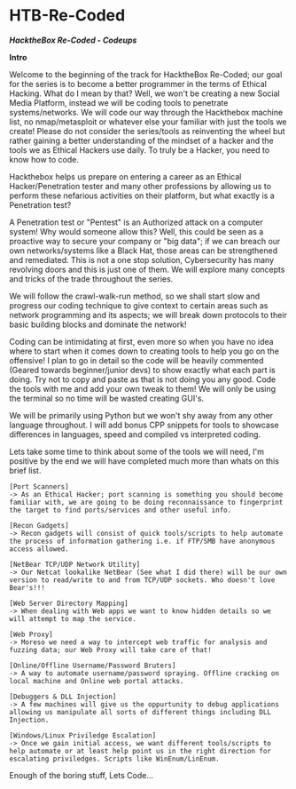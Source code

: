# HTB-Re-Coded
***HacktheBox Re-Coded - Codeups***

**Intro**

Welcome to the beginning of the track for HacktheBox Re-Coded; our goal for the series is to become a better programmer in the terms of Ethical Hacking. What do I mean by that? Well, we won't be creating a new Social Media Platform, instead we will be coding tools to penetrate systems/networks. We will code our way through the Hackthebox machine list, no nmap/metasploit or whatever else your familiar with just the tools we create! Please do not consider the series/tools as reinventing the wheel but rather gaining a better understanding of the mindset of a hacker and the tools we as Ethical Hackers use daily. To truly be a Hacker, you need to know how to code.

Hackthebox helps us prepare on entering a career as an Ethical Hacker/Penetration tester and many other professions by allowing us to perform these nefarious activities on their platform, but what exactly is a Penetration test?

A Penetration test or "Pentest" is an Authorized attack on a computer system! Why would someone allow this? Well, this could be seen as a proactive way to secure your company or "big data"; if we can breach our own networks/systems like a Black Hat, those areas can be strengthened and remediated. This is not a one stop solution, Cybersecurity has many revolving doors and this is just one of them. We will explore many concepts and tricks of the trade throughout the series. 

We will follow the crawl-walk-run method, so we shall start slow and progress our coding technique to give context to certain areas such as network programming and its aspects; we will break down protocols to their basic building blocks and dominate the network!

Coding can be intimidating at first, even more so when you have no idea where to start when it comes down to creating tools to help you go on the offensive! I plan to go in detail so the code will be heavily commented (Geared towards beginner/junior devs) to show exactly what each part is doing. Try not to copy and paste as that is not doing you any good. Code the tools with me and add your own tweak to them! We will only be using the terminal so no time will be wasted creating GUI's.

We will be primarily using Python but we won't shy away from any other language throughout. I will add bonus CPP snippets for tools to showcase differences in languages, speed and compiled vs interpreted coding.

Lets take some time to think about some of the tools we will need, I'm positive by the end we will have completed much more than whats on this brief list.

```
[Port Scanners]
-> As an Ethical Hacker; port scanning is something you should become familiar with, we are going to be doing reconnaissance to fingerprint the target to find ports/services and other useful info.

[Recon Gadgets]
-> Recon gadgets will consist of quick tools/scripts to help automate the process of information gathering i.e. if FTP/SMB have anonymous access allowed.

[NetBear TCP/UDP Network Utility]
-> Our Netcat lookalike NetBear (See what I did there) will be our own version to read/write to and from TCP/UDP sockets. Who doesn't love Bear's!!!

[Web Server Directory Mapping]
-> When dealing with Web apps we want to know hidden details so we will attempt to map the service.

[Web Proxy]
-> Moreso we need a way to intercept web traffic for analysis and fuzzing data; our Web Proxy will take care of that!

[Online/Offline Username/Password Bruters]
-> A way to automate username/password spraying. Offline cracking on local machine and Online web portal attacks.

[Debuggers & DLL Injection]
-> A few machines will give us the oppurtunity to debug applications allowing us manipulate all sorts of different things including DLL Injection.

[Windows/Linux Priviledge Escalation]
-> Once we gain initial access, we want different tools/scripts to help automate or at least help point us in the right direction for escalating priviledges. Scripts like WinEnum/LinEnum.
```

Enough of the boring stuff, Lets Code...
